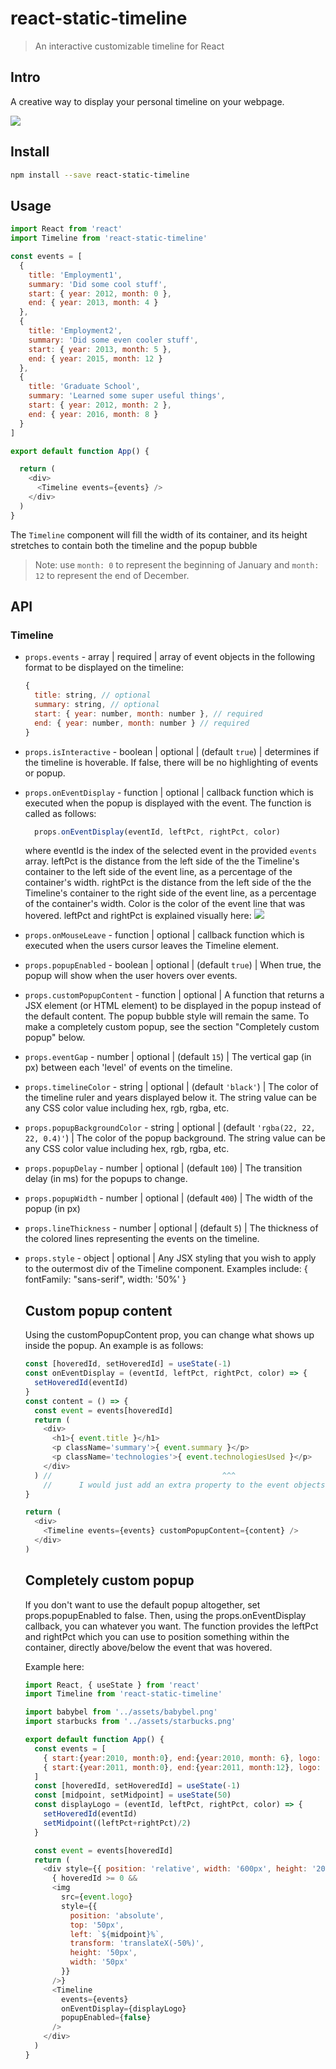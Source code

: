 # react-static-timeline

>An interactive customizable timeline for React

## Intro

A creative way to display your personal timeline on your webpage.

![](https://raw.githubusercontent.com/jjjhill/react-static-timeline/master/demo/timeline_demo.gif)

## Install

```bash
npm install --save react-static-timeline
```

## Usage

```js
import React from 'react'
import Timeline from 'react-static-timeline'

const events = [
  {
    title: 'Employment1',
    summary: 'Did some cool stuff',
    start: { year: 2012, month: 0 },
    end: { year: 2013, month: 4 }
  },
  {
    title: 'Employment2',
    summary: 'Did some even cooler stuff',
    start: { year: 2013, month: 5 },
    end: { year: 2015, month: 12 }
  },
  {
    title: 'Graduate School',
    summary: 'Learned some super useful things',
    start: { year: 2012, month: 2 },
    end: { year: 2016, month: 8 }
  }
]

export default function App() {

  return (
    <div>
      <Timeline events={events} />
    </div>
  )
}
```

The `Timeline` component will fill the width of its container, and its height stretches to contain both the timeline and the popup bubble
> Note: use `month: 0` to represent the beginning of January and `month: 12` to represent the end of December.

## API

### Timeline

- `props.events` - array<object> | required | array of event objects in the following format to be displayed on the timeline: 
  ```js
  {
    title: string, // optional
    summary: string, // optional
    start: { year: number, month: number }, // required
    end: { year: number, month: number } // required
  }
  ```
- `props.isInteractive` - boolean | optional | (default `true`) | determines if the timeline is hoverable. If false, there will be no highlighting of events or popup.
- `props.onEventDisplay` - function | optional | callback function which is executed when the popup is displayed with the event.  The function is called as follows:
  ```js
    props.onEventDisplay(eventId, leftPct, rightPct, color)
  ```
  where eventId is the index of the selected event in the provided `events` array. leftPct is the distance from the left side of the the Timeline's container to the left side of the event line, as a percentage of the container's width. rightPct is the distance from the left side of the the Timeline's container to the right side of the event line, as a percentage of the container's width. Color is the color of the event line that was hovered. leftPct and rightPct is explained visually here:
  ![](https://raw.githubusercontent.com/jjjhill/react-static-timeline/master/demo/pct_explanation.png)

- `props.onMouseLeave` - function | optional | callback function which is executed when the users cursor leaves the Timeline element.
- `props.popupEnabled` - boolean | optional | (default `true`) | When true, the popup will show when the user hovers over events.
- `props.customPopupContent` - function | optional | A function that returns a JSX element (or HTML element) to be displayed in the popup instead of the default content. The popup bubble style will remain the same. To make a completely custom popup, see the section "Completely custom popup" below.
- `props.eventGap` - number | optional | (default `15`) | The vertical gap (in px) between each 'level' of events on the timeline.
- `props.timelineColor` - string | optional | (default `'black'`) | The color of the timeline ruler and years displayed below it. The string value can be any CSS color value including hex, rgb, rgba, etc.
- `props.popupBackgroundColor` - string | optional | (default `'rgba(22, 22, 22, 0.4)'`) | The color of the popup background. The string value can be any CSS color value including hex, rgb, rgba, etc.
- `props.popupDelay` - number | optional | (default `100`) | The transition delay (in ms) for the popups to change.
- `props.popupWidth` - number | optional | (default `400`) | The width of the popup (in px)
- `props.lineThickness` - number | optional | (default `5`) | The thickness of the colored lines representing the events on the timeline.
- `props.style` - object | optional | Any JSX styling that you wish to apply to the outermost div of the Timeline component. Examples include: { fontFamily: "sans-serif", width: '50%' }

## Custom popup content

Using the customPopupContent prop, you can change what shows up inside the popup. An example is as follows:

```js
const [hoveredId, setHoveredId] = useState(-1)
const onEventDisplay = (eventId, leftPct, rightPct, color) => {
  setHoveredId(eventId)
}
const content = () => {
  const event = events[hoveredId]
  return (
    <div>
      <h1>{ event.title }</h1>
      <p className='summary'>{ event.summary }</p>
      <p className='technologies'>{ event.technologiesUsed }</p>
    </div>
  ) //                                      ^^^
    //      I would just add an extra property to the event objects
}

return (
  <div>
    <Timeline events={events} customPopupContent={content} />
  </div>
)
```

## Completely custom popup

If you don't want to use the default popup altogether, set props.popupEnabled to false. Then, using the props.onEventDisplay callback, you can whatever you want. The function provides the leftPct and rightPct which you can use to position something within the container, directly above/below the event that was hovered.

Example here:

```js
import React, { useState } from 'react'
import Timeline from 'react-static-timeline'

import babybel from '../assets/babybel.png'
import starbucks from '../assets/starbucks.png'

export default function App() {
  const events = [
    { start:{year:2010, month:0}, end:{year:2010, month: 6}, logo: babybel},
    { start:{year:2011, month:0}, end:{year:2011, month:12}, logo: starbucks}
  ]
  const [hoveredId, setHoveredId] = useState(-1)
  const [midpoint, setMidpoint] = useState(50)
  const displayLogo = (eventId, leftPct, rightPct, color) => {
    setHoveredId(eventId)
    setMidpoint((leftPct+rightPct)/2)
  }

  const event = events[hoveredId]
  return (
    <div style={{ position: 'relative', width: '600px', height: '200px' }}>
      { hoveredId >= 0 &&
      <img
        src={event.logo}
        style={{
          position: 'absolute',
          top: '50px',
          left: `${midpoint}%`,
          transform: 'translateX(-50%)',
          height: '50px',
          width: '50px'
        }}
      />}
      <Timeline
        events={events}
        onEventDisplay={displayLogo}
        popupEnabled={false}
      />
    </div>
  )
}
```